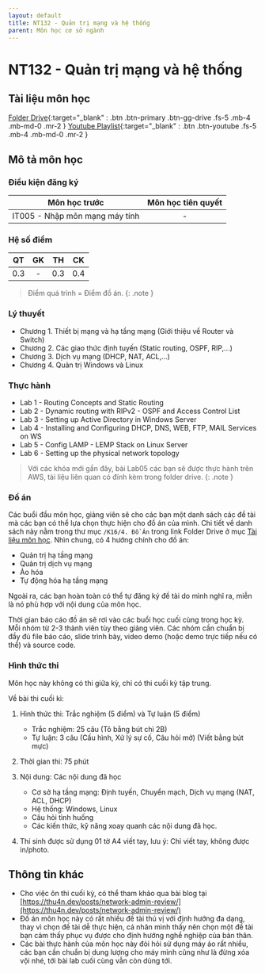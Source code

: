 ```yaml
---
layout: default
title: NT132 - Quản trị mạng và hệ thống
parent: Môn học cơ sở ngành
---
```


# NT132 - Quản trị mạng và hệ thống

## Tài liệu môn học

[Folder Drive](https://drive.google.com/drive/folders/1PJYHBWt-NV51mS0tNbkGTds0yYD1Lz4h?usp=sharing){:target="_blank" : .btn .btn-primary .btn-gg-drive .fs-5 .mb-4 .mb-md-0 .mr-2 }
[Youtube Playlist](https://youtube.com/playlist?list=PLzGbLqPJwYz0eVa49m8V1JtJorCnHqReV&si=MgJOvu4FnYl2lvuE){:target="_blank" : .btn .btn-youtube .fs-5 .mb-4 .mb-md-0 .mr-2 }

## Mô tả môn học

### Điều kiện đăng ký

| Môn học trước| Môn học tiên quyết  |
|------|-----|
| <center>IT005 - Nhập môn mạng máy tính</center>| <center>-</center>|

### Hệ số điểm

| QT   | GK  | TH  | CK  |
|------|-----|-----|-----|
| <center> 0.3 </center>| <center> - </center>| <center>0.3</center> | <center>0.4</center> |

> Điểm quá trình = Điểm đồ án.
{: .note }

### Lý thuyết

- Chương 1. Thiết bị mạng và hạ tầng mạng (Giới thiệu về Router và Switch)
- Chương 2. Các giao thức định tuyến (Static routing, OSPF, RIP,...)
- Chương 3. Dịch vụ mạng (DHCP, NAT, ACL,...)
- Chương 4. Quản trị Windows và Linux

### Thực hành

- Lab 1 - Routing Concepts and Static Routing
- Lab 2 - Dynamic routing with RIPv2 - OSPF and Access Control List
- Lab 3 - Setting up Active Directory in Windows Server
- Lab 4 - Installing and Configuring DHCP, DNS, WEB, FTP, MAIL Services on WS
- Lab 5 - Config LAMP - LEMP Stack on Linux Server
- Lab 6 - Setting up the physical network topology

>Với các khóa mới gần đây, bài Lab05 các bạn sẽ được thực hành trên AWS, tài liệu liên quan có đính kèm trong folder drive.
{: .note }

### Đồ án

Các buổi đầu môn học, giảng viên sẽ cho các bạn một danh sách các đề tài mà các bạn có thể lựa chọn thực hiện cho đồ án của mình. Chi tiết về danh sách này nằm trong thư mục `/K16/4. Đồ Án` trong link Folder Drive ở mục [Tài liệu môn học](#tài-liệu-môn-học). Nhìn chung, có 4 hướng chính cho đồ án:

- Quản trị hạ tầng mạng
- Quản trị dịch vụ mạng
- Ảo hóa
- Tự động hóa hạ tầng mạng

Ngoài ra, các bạn hoàn toàn có thể tự đăng ký đề tài do mình nghĩ ra, miễn là nó phù hợp với nội dung của môn học.

Thời gian báo cáo đồ án sẽ rơi vào các buổi học cuối cùng trong học kỳ. Mỗi nhóm từ 2-3 thành viên tùy theo giảng viên. Các nhóm cần chuẩn bị đầy đủ file báo cáo, slide trình bày, video demo (hoặc demo trực tiếp nếu có thể) và source code.

### Hình thức thi

Môn học này không có thi giữa kỳ, chỉ có thi cuối kỳ tập trung.

Về bài thi cuối kì:

1. Hình thức thi: Trắc nghiệm (5 điểm) và Tự luận (5 điểm)
    -  Trắc nghiệm: 25 câu (Tô bằng bút chì 2B)
    - Tự luận: 3 câu (Cấu hình, Xử lý sự cố, Câu hỏi mở) (Viết bằng bút mực)

2. Thời gian thi: 75 phút

3. Nội dung: Các nội dung đã học

    + Cơ sở hạ tầng mạng: Định tuyến, Chuyển mạch, Dịch vụ mạng (NAT, ACL, DHCP)
    + Hệ thống: Windows, Linux
    + Câu hỏi tình huống
    + Các kiến thức, kỹ năng xoay quanh các nội dung đã học.

4. Thí sinh được sử dụng 01 tờ A4 viết tay, lưu ý: Chỉ viết tay, không được in/photo.

## Thông tin khác

- Cho việc ôn thi cuối kỳ, có thể tham khảo qua bài blog tại [https://thu4n.dev/posts/network-admin-review/](https://thu4n.dev/posts/network-admin-review/)
- Đồ án môn học này có rất nhiều đề tài thú vị với định hướng đa dạng, thay vì chọn đề tài dễ thực hiện, cá nhân mình thấy nên chọn một đề tài bạn cảm thấy phục vụ được cho định hướng nghề nghiệp của bản thân.
- Các bài thực hành của môn học này đòi hỏi sử dụng máy ảo rất nhiều, các bạn cần chuẩn bị dung lượng cho máy mình cũng như là đừng xóa vội nhé, tới bài lab cuối cùng vẫn còn dùng tới.
